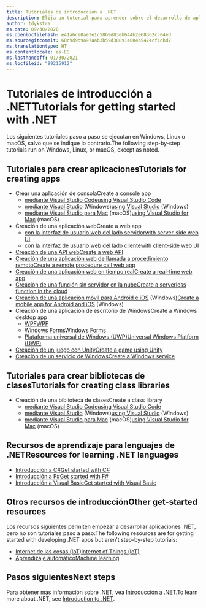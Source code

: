 ```yaml
---
title: Tutoriales de introducción a .NET
description: Elija un tutorial para aprender sobre el desarrollo de aplicaciones .NET o uno de los lenguajes de programación de .NET.
author: tdykstra
ms.date: 09/30/2020
ms.openlocfilehash: e41a6ce0ae3e1c58b9d83eb644b2e68362cc04ed
ms.sourcegitcommit: 68c9d9d9a97aab3b59d388914004b5474cf1dbd7
ms.translationtype: HT
ms.contentlocale: es-ES
ms.lasthandoff: 01/30/2021
ms.locfileid: "99215912"
---
```

# <a name="tutorials-for-getting-started-with-net"></a><span data-ttu-id="6ccb3-103">Tutoriales de introducción a .NET</span><span class="sxs-lookup"><span data-stu-id="6ccb3-103">Tutorials for getting started with .NET</span></span>

<span data-ttu-id="6ccb3-104">Los siguientes tutoriales paso a paso se ejecutan en Windows, Linux o macOS, salvo que se indique lo contrario.</span><span class="sxs-lookup"><span data-stu-id="6ccb3-104">The following step-by-step tutorials run on Windows, Linux, or macOS, except as noted.</span></span>

## <a name="tutorials-for-creating-apps"></a><span data-ttu-id="6ccb3-105">Tutoriales para crear aplicaciones</span><span class="sxs-lookup"><span data-stu-id="6ccb3-105">Tutorials for creating apps</span></span>

* <span data-ttu-id="6ccb3-106">Crear una aplicación de consola</span><span class="sxs-lookup"><span data-stu-id="6ccb3-106">Create a console app</span></span>
  * [<span data-ttu-id="6ccb3-107">mediante Visual Studio Code</span><span class="sxs-lookup"><span data-stu-id="6ccb3-107">using Visual Studio Code</span></span>](../core/tutorials/with-visual-studio-code.md)
  * <span data-ttu-id="6ccb3-108">[mediante Visual Studio](../core/tutorials/with-visual-studio.md) (Windows)</span><span class="sxs-lookup"><span data-stu-id="6ccb3-108">[using Visual Studio](../core/tutorials/with-visual-studio.md) (Windows)</span></span>
  * <span data-ttu-id="6ccb3-109">[mediante Visual Studio para Mac](../core/tutorials/with-visual-studio-mac.md) (macOS)</span><span class="sxs-lookup"><span data-stu-id="6ccb3-109">[using Visual Studio for Mac](../core/tutorials/with-visual-studio-mac.md) (macOS)</span></span>
* <span data-ttu-id="6ccb3-110">Creación de una aplicación web</span><span class="sxs-lookup"><span data-stu-id="6ccb3-110">Create a web app</span></span>
  * [<span data-ttu-id="6ccb3-111">con la interfaz de usuario web del lado servidor</span><span class="sxs-lookup"><span data-stu-id="6ccb3-111">with server-side web UI</span></span>](/aspnet/core/tutorials/razor-pages/razor-pages-start)
  * [<span data-ttu-id="6ccb3-112">con la interfaz de usuario web del lado cliente</span><span class="sxs-lookup"><span data-stu-id="6ccb3-112">with client-side web UI</span></span>](https://dotnet.microsoft.com/learn/aspnet/blazor-tutorial/intro)
* [<span data-ttu-id="6ccb3-113">Creación de una API web</span><span class="sxs-lookup"><span data-stu-id="6ccb3-113">Create a web API</span></span>](/aspnet/core/tutorials/first-web-api)
* [<span data-ttu-id="6ccb3-114">Creación de una aplicación web de llamada a procedimiento remoto</span><span class="sxs-lookup"><span data-stu-id="6ccb3-114">Create a remote procedure call web app</span></span>](/aspnet/core/tutorials/grpc/grpc-start)
* [<span data-ttu-id="6ccb3-115">Creación de una aplicación web en tiempo real</span><span class="sxs-lookup"><span data-stu-id="6ccb3-115">Create a real-time web app</span></span>](/aspnet/core/tutorials/signalr)
* [<span data-ttu-id="6ccb3-116">Creación de una función sin servidor en la nube</span><span class="sxs-lookup"><span data-stu-id="6ccb3-116">Create a serverless function in the cloud</span></span>](/azure/azure-functions/functions-create-first-function-vs-code?pivots=programming-language-csharp)
* <span data-ttu-id="6ccb3-117">[Creación de una aplicación móvil para Android e iOS](https://dotnet.microsoft.com/learn/xamarin/hello-world-tutorial/intro) (Windows)</span><span class="sxs-lookup"><span data-stu-id="6ccb3-117">[Create a mobile app for Android and iOS](https://dotnet.microsoft.com/learn/xamarin/hello-world-tutorial/intro) (Windows)</span></span>
* <span data-ttu-id="6ccb3-118">Creación de una aplicación de escritorio de Windows</span><span class="sxs-lookup"><span data-stu-id="6ccb3-118">Create a Windows desktop app</span></span>
  * [<span data-ttu-id="6ccb3-119">WPF</span><span class="sxs-lookup"><span data-stu-id="6ccb3-119">WPF</span></span>](/visualstudio/get-started/csharp/tutorial-wpf)
  * [<span data-ttu-id="6ccb3-120">Windows Forms</span><span class="sxs-lookup"><span data-stu-id="6ccb3-120">Windows Forms</span></span>](/visualstudio/ide/create-csharp-winform-visual-studio)
  * [<span data-ttu-id="6ccb3-121">Plataforma universal de Windows (UWP)</span><span class="sxs-lookup"><span data-stu-id="6ccb3-121">Universal Windows Platform (UWP)</span></span>](/visualstudio/get-started/csharp/tutorial-uwp)
* [<span data-ttu-id="6ccb3-122">Creación de un juego con Unity</span><span class="sxs-lookup"><span data-stu-id="6ccb3-122">Create a game using Unity</span></span>](https://dotnet.microsoft.com/learn/games/unity-tutorial/intro)
* [<span data-ttu-id="6ccb3-123">Creación de un servicio de Windows</span><span class="sxs-lookup"><span data-stu-id="6ccb3-123">Create a Windows service</span></span>](/aspnet/core/host-and-deploy/windows-service)

## <a name="tutorials-for-creating-class-libraries"></a><span data-ttu-id="6ccb3-124">Tutoriales para crear bibliotecas de clases</span><span class="sxs-lookup"><span data-stu-id="6ccb3-124">Tutorials for creating class libraries</span></span>

* <span data-ttu-id="6ccb3-125">Creación de una biblioteca de clases</span><span class="sxs-lookup"><span data-stu-id="6ccb3-125">Create a class library</span></span>
  * [<span data-ttu-id="6ccb3-126">mediante Visual Studio Code</span><span class="sxs-lookup"><span data-stu-id="6ccb3-126">using Visual Studio Code</span></span>](../core/tutorials/library-with-visual-studio-code.md)
  * <span data-ttu-id="6ccb3-127">[mediante Visual Studio](../core/tutorials/library-with-visual-studio.md) (Windows)</span><span class="sxs-lookup"><span data-stu-id="6ccb3-127">[using Visual Studio](../core/tutorials/library-with-visual-studio.md) (Windows)</span></span>
  * <span data-ttu-id="6ccb3-128">[mediante Visual Studio para Mac](../core/tutorials/library-with-visual-studio-mac.md) (macOS)</span><span class="sxs-lookup"><span data-stu-id="6ccb3-128">[using Visual Studio for Mac](../core/tutorials/library-with-visual-studio-mac.md) (macOS)</span></span>

## <a name="resources-for-learning-net-languages"></a><span data-ttu-id="6ccb3-129">Recursos de aprendizaje para lenguajes de .NET</span><span class="sxs-lookup"><span data-stu-id="6ccb3-129">Resources for learning .NET languages</span></span>

* [<span data-ttu-id="6ccb3-130">Introducción a C#</span><span class="sxs-lookup"><span data-stu-id="6ccb3-130">Get started with C#</span></span>](../csharp/tour-of-csharp/index.md)
* [<span data-ttu-id="6ccb3-131">Introducción a F#</span><span class="sxs-lookup"><span data-stu-id="6ccb3-131">Get started with F#</span></span>](../fsharp/get-started/index.md)
* [<span data-ttu-id="6ccb3-132">Introducción a Visual Basic</span><span class="sxs-lookup"><span data-stu-id="6ccb3-132">Get started with Visual Basic</span></span>](../visual-basic/getting-started/index.md)

## <a name="other-get-started-resources"></a><span data-ttu-id="6ccb3-133">Otros recursos de introducción</span><span class="sxs-lookup"><span data-stu-id="6ccb3-133">Other get-started resources</span></span>

<span data-ttu-id="6ccb3-134">Los recursos siguientes permiten empezar a desarrollar aplicaciones .NET, pero no son tutoriales paso a paso:</span><span class="sxs-lookup"><span data-stu-id="6ccb3-134">The following resources are for getting started with developing .NET apps but aren't step-by-step tutorials:</span></span>

* [<span data-ttu-id="6ccb3-135">Internet de las cosas (IoT)</span><span class="sxs-lookup"><span data-stu-id="6ccb3-135">Internet of Things (IoT)</span></span>](https://dotnet.microsoft.com/apps/iot)
* [<span data-ttu-id="6ccb3-136">Aprendizaje automático</span><span class="sxs-lookup"><span data-stu-id="6ccb3-136">Machine learning</span></span>](../machine-learning/index.yml)

## <a name="next-steps"></a><span data-ttu-id="6ccb3-137">Pasos siguientes</span><span class="sxs-lookup"><span data-stu-id="6ccb3-137">Next steps</span></span>

<span data-ttu-id="6ccb3-138">Para obtener más información sobre .NET, vea [Introducción a .NET](../core/introduction.md).</span><span class="sxs-lookup"><span data-stu-id="6ccb3-138">To learn more about .NET, see [Introduction to .NET](../core/introduction.md).</span></span>
